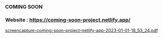 ### COMING SOON 
### Website : https://coming-soon-project.netlify.app/

[screencapture-coming-soon-project-netlify-app-2023-01-01-18_53_24.pdf](https://github.com/touzaelhassan/COMING-SOON-LANDING-PAGE/files/10329218/screencapture-coming-soon-project-netlify-app-2023-01-01-18_53_24.pdf)

